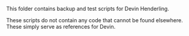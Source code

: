 This folder contains backup and test scripts for Devin Henderling. 

These scripts do not contain any code that cannot be found elsewhere. These simply serve as references for Devin. 
